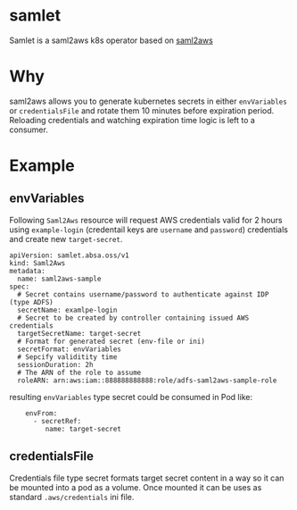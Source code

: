 # samlet
Samlet is a saml2aws k8s operator based on [saml2aws](https://github.com/Versent/saml2aws)

# Why
saml2aws allows you to generate kubernetes secrets in either `envVariables` or `credentialsFile` and rotate them 10 minutes before expiration period. Reloading 
credentials and watching expiration time logic is left to a consumer.

# Example
## envVariables
Following `Saml2Aws` resource will request AWS credentials valid for 2 hours using `example-login` (credentail keys are `username` and `password`) credentials and create new `target-secret`.
```
apiVersion: samlet.absa.oss/v1
kind: Saml2Aws
metadata:
  name: saml2aws-sample
spec:
  # Secret contains username/password to authenticate against IDP (type ADFS)
  secretName: examlpe-login
  # Secret to be created by controller containing issued AWS credentials
  targetSecretName: target-secret
  # Format for generated secret (env-file or ini)
  secretFormat: envVariables
  # Sepcify validitity time
  sessionDuration: 2h
  # The ARN of the role to assume
  roleARN: arn:aws:iam::888888888888:role/adfs-saml2aws-sample-role
```
resulting `envVariables` type secret could be consumed in Pod like:
```
    envFrom:
      - secretRef:
         name: target-secret
```
## credentialsFile
Credentials file type secret formats target secret content in a way so it can be mounted into a pod as a volume. Once mounted it can be uses as standard `.aws/credentials` ini file.
